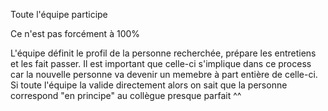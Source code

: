 Toute l'équipe participe

Ce n'est pas forcément à 100%

L'équipe définit le profil de la personne recherchée, prépare les entretiens et les fait passer.
Il est important que celle-ci s'implique dans ce process car la nouvelle personne va devenir  un memebre à
part entière de celle-ci. Si toute l'équipe la valide directement alors on sait que la personne correspond
"en principe" au collègue presque parfait ^^
